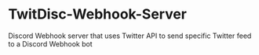 # TwitDisc-Webhook-Server
Discord Webhook server that uses Twitter API to send specific Twitter feed to a Discord Webhook bot

